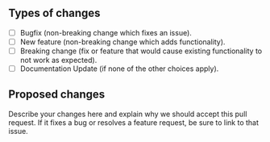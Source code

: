 ## Types of changes

- [ ] Bugfix (non-breaking change which fixes an issue).
- [ ] New feature (non-breaking change which adds functionality).
- [ ] Breaking change (fix or feature that would cause existing functionality to not work as expected).
- [ ] Documentation Update (if none of the other choices apply).

## Proposed changes

Describe your changes here and explain why we should accept this pull request. If it fixes a bug or resolves a feature
request, be sure to link to that issue.

